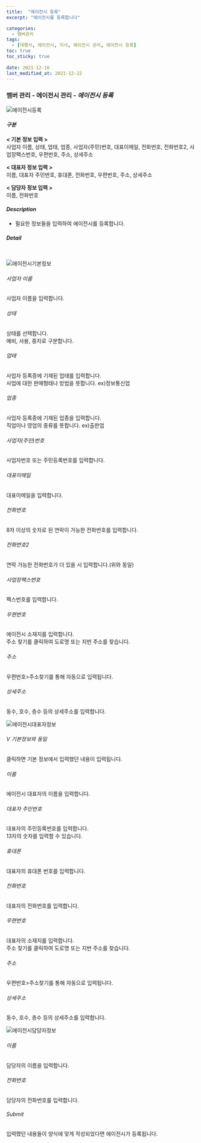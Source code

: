 ```yaml
---
title:  "에이전시 등록"
excerpt: "에이전시를 등록합니다"

categories:
  - 멤버관리
tags:
  - [대행사, 에이전시, 지사, 에이전시 관리, 에이전시 등록]
toc: true
toc_sticky: true
 
date: 2021-12-16
last_modified_at: 2021-12-22
---
```

### 멤버 관리 - 에이전시 관리 - *에이전시 등록*
![에이전시등록](https://user-images.githubusercontent.com/95394003/147034477-3916c6ce-9f2a-4f69-bbbb-e1246d73fc98.jpeg)

#### *구분* <br>
**< 기본 정보 입력 >**
<br>사업자 이름, 상태, 업태, 업종, 사업자(주민)번호, 대표이메일, 전화번호, 전화번호2, 사업장팩스번호, 우편번호, 주소, 상세주소

**< 대표자 정보 입력 >**
<br>이름, 대표자 주민번호, 휴대폰, 전화번호, 우편번호, 주소, 상세주소

**< 담당자 정보 입력 >**
<br>이름, 전화번호

#### *Description*
- 필요한 정보들을 입력하여 에이전시를 등록합니다.

#### *Detail*
<br>

![에이전시기본정보](https://user-images.githubusercontent.com/95394003/147034527-1cbfc2b4-6f05-4b35-b793-f0be3bd6e120.jpeg)
###### 사업자 이름
사업자 이름을 입력합니다.

###### 상태
상태를 선택합니다.<br>예비, 사용, 중지로 구분합니다.

###### 업태
사업자 등록증에 기재된 업태를 입력합니다.<br>
사업에 대한 판매형태나 방법을 뜻합니다. ex)정보통신업

###### 업종
사업자 등록증에 기재된 업종을 입력합니다.<br>
직업이나 영업의 종류를 뜻합니다. ex)출판업

###### 사업자(주민)번호
사업자번호 또는 주민등록번호를 입력합니다.

###### 대표이메일
대표이메일을 입력합니다.

###### 전화번호
8자 이상의 숫자로 된 연락이 가능한 전화번호를 입력합니다.

###### 전화번호2
연락 가능한 전화번호가 더 있을 시 입력합니다.(위와 동일)

###### 사업장팩스번호
팩스번호를 입력합니다.

###### 우편번호
에이전시 소재지를 입력합니다.<br>
주소 찾기를 클릭하여 도로명 또는 지번 주소를 찾습니다.

###### 주소
우편번호>주소찾기를 통해 자동으로 입력됩니다.

###### 상세주소
동수, 호수, 층수 등의 상세주소를 입력합니다.
<br>

![에이전시대표자정보](https://user-images.githubusercontent.com/95394003/147034549-74b5badd-dcbb-40d3-9f39-e67ae0435c80.jpeg)
###### V 기본정보와 동일
클릭하면 기본 정보에서 입력했던 내용이 입력됩니다.

###### 이름
에이전시 대표자의 이름을 입력합니다.

###### 대표자 주민번호
대표자의 주민등록번호를 입력합니다.<br>
13자의 숫자를 입력할 수 있습니다.

###### 휴대폰
대표자의 휴대폰 번호를 입력합니다.

###### 전화번호
대표자의 전화번호를 입력합니다.

###### 우편번호
대표자의 소재지를 입력합니다.<br>
주소 찾기를 클릭하여 도로명 또는 지번 주소를 찾습니다.

###### 주소
우편번호>주소찾기를 통해 자동으로 입력됩니다.

###### 상세주소
동수, 호수, 층수 등의 상세주소를 입력합니다.
<br>

![에이전시담당자정보](https://user-images.githubusercontent.com/95394003/147034565-ea966fad-b716-43b0-b5e5-8409d79680ff.jpeg)
###### 이름
담당자의 이름을 입력합니다.

###### 전화번호
담당자의 전화번호를 입력합니다.

###### Submit
입력했던 내용들이 양식에 맞게 작성되었다면 에이전시가 등록됩니다.

